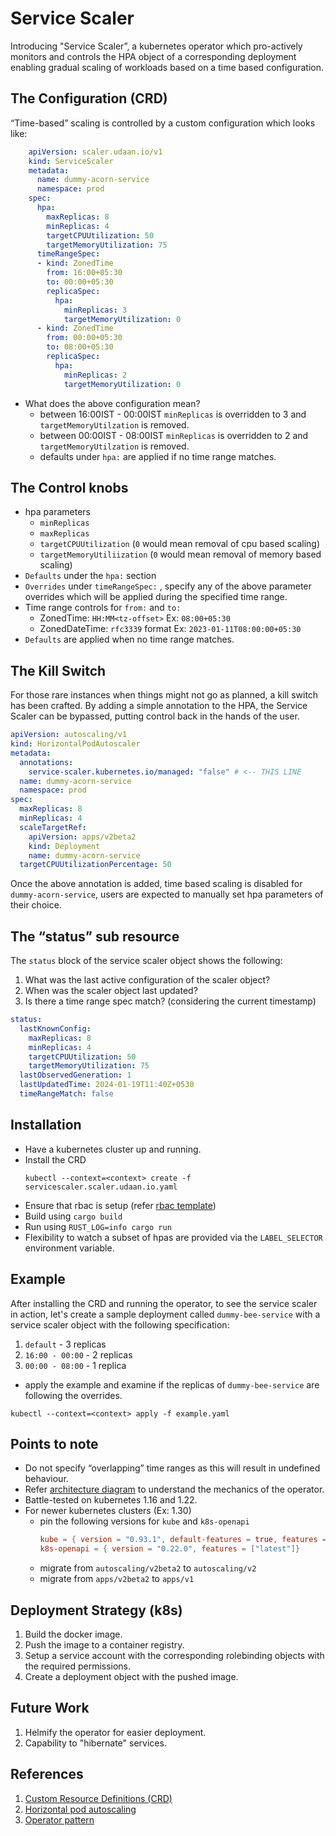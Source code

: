 # Service Scaler
Introducing "Service Scaler”, a kubernetes operator which pro-actively monitors and controls the HPA object of a corresponding deployment enabling gradual scaling of workloads based on a time based configuration.

## The Configuration (CRD)
“Time-based” scaling is controlled by a custom configuration which looks like:
```yaml
    apiVersion: scaler.udaan.io/v1
    kind: ServiceScaler
    metadata:
      name: dummy-acorn-service
      namespace: prod
    spec:
      hpa:
        maxReplicas: 8
        minReplicas: 4
        targetCPUUtilization: 50
        targetMemoryUtilization: 75
      timeRangeSpec:
      - kind: ZonedTime
    	from: 16:00+05:30
        to: 00:00+05:30
        replicaSpec:
          hpa:
            minReplicas: 3
            targetMemoryUtilization: 0
      - kind: ZonedTime
        from: 00:00+05:30
        to: 08:00+05:30
        replicaSpec:
          hpa:
            minReplicas: 2
            targetMemoryUtilization: 0
  ```
- What does the above configuration mean?
    - between 16:00IST - 00:00IST `minReplicas` is overridden to 3 and `targetMemoryUtilzation` is removed.
    - between 00:00IST - 08:00IST `minReplicas` is overridden to 2 and `targetMemoryUtilzation` is removed.
    - defaults under `hpa:` are applied if no time range matches.

## The Control knobs
- hpa parameters
    - ``minReplicas``
    - ``maxReplicas``
    - ``targetCPUUtilization``  (`0` would mean removal of cpu based scaling)
    - ``targetMemoryUtiliization`` (`0` would mean removal of memory based scaling)
- `Defaults` under the `hpa:` section
- `Overrides` under `timeRangeSpec:` , specify any of the above parameter overrides which will be applied during the specified time range.
- Time range controls for `from:` and `to:`
    - ZonedTime: `HH:MM<tz-offset>` Ex:  `08:00+05:30`
    - ZonedDateTime: `rfc3339` format Ex: `2023-01-11T08:00:00+05:30`
- `Defaults` are applied when no time range matches.

## The Kill Switch

For those rare instances when things might not go as planned, a kill switch has been crafted. By adding a simple annotation to the HPA, the Service Scaler can be bypassed, putting control back in the hands of the user.
  ```yaml
  apiVersion: autoscaling/v1
  kind: HorizontalPodAutoscaler
  metadata:
    annotations:
      service-scaler.kubernetes.io/managed: "false" # <-- THIS LINE
    name: dummy-acorn-service
    namespace: prod
  spec:
    maxReplicas: 8
    minReplicas: 4
    scaleTargetRef:
      apiVersion: apps/v2beta2
      kind: Deployment
      name: dummy-acorn-service
    targetCPUUtilizationPercentage: 50
  ```
Once the above annotation is added, time based scaling is disabled for ``dummy-acorn-service``, users are expected to manually set hpa parameters of their choice.

## The “status” sub resource
The ``status`` block of the service scaler object shows the following:
1. What was the last active configuration of the scaler object?
2. When was the scaler object last updated?
3. Is there a time range spec match? (considering the current timestamp)
```yaml
status:
  lastKnownConfig:
    maxReplicas: 8
    minReplicas: 4
    targetCPUUtilization: 50
    targetMemoryUtilization: 75
  lastObservedGeneration: 1
  lastUpdatedTime: 2024-01-19T11:40Z+0530
  timeRangeMatch: false
```

## Installation
* Have a kubernetes cluster up and running.
* Install the CRD
    ```
    kubectl --context=<context> create -f servicescaler.scaler.udaan.io.yaml
    ```
* Ensure that rbac is setup (refer [rbac template](rbac.yaml))
* Build using ``cargo build``
* Run using ``RUST_LOG=info cargo run``
* Flexibility to watch a subset of hpas are provided via the ``LABEL_SELECTOR`` environment variable.

## Example
After installing the CRD and running the operator, to see the service scaler in action, let's create a sample deployment called ``dummy-bee-service`` with a service scaler object with the following specification:
1. ``default`` -  3 replicas
2. ``16:00 - 00:00`` - 2 replicas
3. ``00:00 - 08:00`` - 1 replica

* apply the example and examine if the replicas of ``dummy-bee-service`` are following the overrides.
```shell
kubectl --context=<context> apply -f example.yaml
```

## Points to note
- Do not specify “overlapping” time ranges as this will result in undefined behaviour.
- Refer [architecture diagram](architecture.png) to understand the mechanics of the operator.
- Battle-tested on kubernetes 1.16 and 1.22.
- For newer kubernetes clusters (Ex: 1.30)
  - pin the following versions for ``kube`` and ``k8s-openapi``
    ```toml 
    kube = { version = "0.93.1", default-features = true, features = ["derive", "runtime", "config"]}
    k8s-openapi = { version = "0.22.0", features = ["latest"]} 
    ```
  - migrate from ``autoscaling/v2beta2`` to ``autoscaling/v2``
  - migrate from ``apps/v2beta2`` to ``apps/v1``

## Deployment Strategy (k8s)
1. Build the docker image.
2. Push the image to a container registry.
3. Setup a service account with the corresponding rolebinding objects with the required permissions.
4. Create a deployment object with the pushed image.

## Future Work
1. Helmify the operator for easier deployment.
2. Capability to "hibernate" services.

## References
1. [Custom Resource Definitions (CRD)](https://kubernetes.io/docs/concepts/extend-kubernetes/api-extension/custom-resources/)
2. [Horizontal pod autoscaling](https://kubernetes.io/docs/tasks/run-application/horizontal-pod-autoscale/)
3. [Operator pattern](https://kubernetes.io/docs/concepts/extend-kubernetes/operator/)
